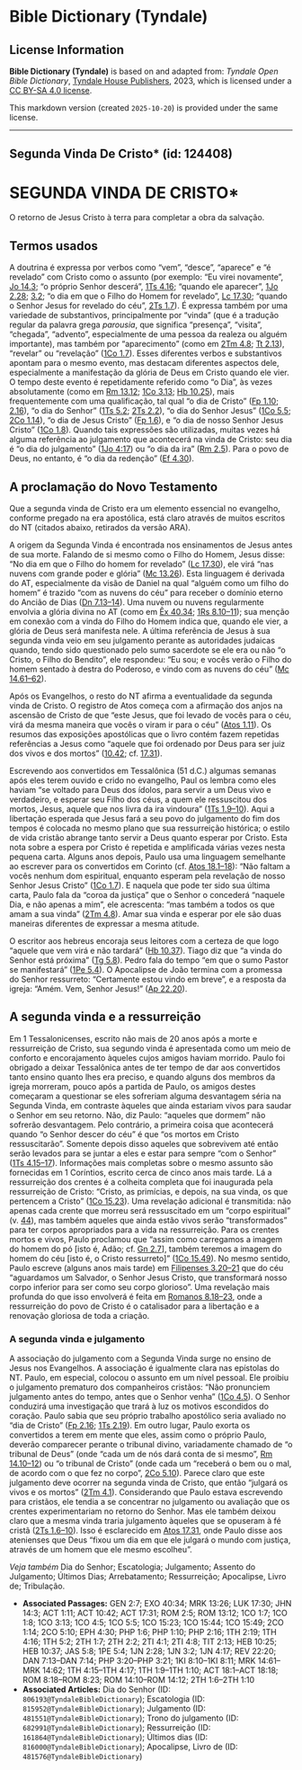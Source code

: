 # Bible Dictionary (Tyndale)

## License Information

**Bible Dictionary (Tyndale)** is based on and adapted from: _Tyndale Open Bible Dictionary_, [Tyndale House Publishers](https://tyndaleopenresources.com/), 2023, which is licensed under a [CC BY-SA 4.0 license](https://creativecommons.org/licenses/by-sa/4.0/legalcode.en).

This markdown version (created `2025-10-20`) is provided under the same license.



--------------------------------

## Segunda Vinda De Cristo* (id: 124408)

SEGUNDA VINDA DE CRISTO\*
=========================

O retorno de Jesus Cristo à terra para completar a obra da salvação.

Termos usados
-------------

A doutrina é expressa por verbos como “vem”, “desce”, “aparece” e “é revelado” com Cristo como o assunto (por exemplo: “Eu virei novamente”, [Jo 14\.3](https://ref.ly/John14:3); “o próprio Senhor descerá”, [1Ts 4\.16](https://ref.ly/1Thess4:16); “quando ele aparecer”, [1Jo 2\.28](https://ref.ly/1John2:28); [3\.2](https://ref.ly/1John3:2); “o dia em que o Filho do Homem for revelado”, [Lc 17\.30](https://ref.ly/Luke17:30); “quando o Senhor Jesus for revelado do céu”, [2Ts 1\.7](https://ref.ly/2Thess1:7)). É expressa também por uma variedade de substantivos, principalmente por “vinda” (que é a tradução regular da palavra grega *parousia*, que significa “presença”, “visita”, “chegada”, “advento”, especialmente de uma pessoa da realeza ou alguém importante), mas também por “aparecimento” (como em [2Tm 4\.8](https://ref.ly/2Tim4:8); [Tt 2\.13](https://ref.ly/Titus2:13)), “revelar” ou “revelação” ([1Co 1\.7](https://ref.ly/1Cor1:7)). Esses diferentes verbos e substantivos apontam para o mesmo evento, mas destacam diferentes aspectos dele, especialmente a manifestação da glória de Deus em Cristo quando ele vier. O tempo deste evento é repetidamente referido como “o Dia”, às vezes absolutamente (como em [Rm 13\.12](https://ref.ly/Rom13:12); [1Co 3\.13](https://ref.ly/1Cor3:13); [Hb 10\.25](https://ref.ly/Heb10:25)), mais frequentemente com uma qualificação, tal qual “o dia de Cristo” ([Fp 1\.10](https://ref.ly/Phil1:10); [2\.16](https://ref.ly/Phil2:16)), “o dia do Senhor” ([1Ts 5\.2](https://ref.ly/1Thess5:2); [2Ts 2\.2](https://ref.ly/2Thess2:2)), “o dia do Senhor Jesus” ([1Co 5\.5](https://ref.ly/1Cor5:5); [2Co 1\.14](https://ref.ly/2Cor1:14)), “o dia de Jesus Cristo” ([Fp 1\.6](https://ref.ly/Phil1:6)), e “o dia de nosso Senhor Jesus Cristo” ([1Co 1\.8](https://ref.ly/1Cor1:8)). Quando tais expressões são utilizadas, muitas vezes há alguma referência ao julgamento que acontecerá na vinda de Cristo: seu dia é “o dia do julgamento” ([1Jo 4:17](https://ref.ly/1John4:17)) ou “o dia da ira” ([Rm 2\.5](https://ref.ly/Rom2:5)). Para o povo de Deus, no entanto, é “o dia da redenção” ([Ef 4\.30](https://ref.ly/Eph4:30)).

A proclamação do Novo Testamento
--------------------------------

Que a segunda vinda de Cristo era um elemento essencial no evangelho, conforme pregado na era apostólica, está claro através de muitos escritos do NT (citados abaixo, retirados da versão ARA).

A origem da Segunda Vinda é encontrada nos ensinamentos de Jesus antes de sua morte. Falando de si mesmo como o Filho do Homem, Jesus disse: “No dia em que o Filho do homem for revelado” ([Lc 17\.30](https://ref.ly/Luke17:30)), ele virá “nas nuvens com grande poder e glória” ([Mc 13\.26](https://ref.ly/Mark13:26)). Esta linguagem é derivada do AT, especialmente da visão de Daniel na qual “alguém como um filho do homem” é trazido “com as nuvens do céu” para receber o domínio eterno do Ancião de Dias ([Dn 7\.13–14](https://ref.ly/Dan7:13-Dan7:14)). Uma nuvem ou nuvens regularmente envolvia a glória divina no AT (como em [Êx 40\.34](https://ref.ly/Exod40:34); [1Rs 8\.10–11](https://ref.ly/1Kgs8:10-1Kgs8:11)); sua menção em conexão com a vinda do Filho do Homem indica que, quando ele vier, a glória de Deus será manifesta nele. A última referência de Jesus à sua segunda vinda veio em seu julgamento perante as autoridades judaicas quando, tendo sido questionado pelo sumo sacerdote se ele era ou não “o Cristo, o Filho do Bendito”, ele respondeu: “Eu sou; e vocês verão o Filho do homem sentado à destra do Poderoso, e vindo com as nuvens do céu” ([Mc 14\.61–62](https://ref.ly/Mark14:61-Mark14:62)).

Após os Evangelhos, o resto do NT afirma a eventualidade da segunda vinda de Cristo. O registro de Atos começa com a afirmação dos anjos na ascensão de Cristo de que “este Jesus, que foi levado de vocês para o céu, virá da mesma maneira que vocês o viram ir para o céu” ([Atos 1\.11](https://ref.ly/Acts1:11)). Os resumos das exposições apostólicas que o livro contém fazem repetidas referências a Jesus como “aquele que foi ordenado por Deus para ser juiz dos vivos e dos mortos” ([10\.42](https://ref.ly/Acts10:42); cf. [17\.31](https://ref.ly/Acts17:31)).

Escrevendo aos convertidos em Tessalônica (51 d.C.) algumas semanas após eles terem ouvido e crido no evangelho, Paul os lembra como eles haviam “se voltado para Deus dos ídolos, para servir a um Deus vivo e verdadeiro, e esperar seu Filho dos céus, a quem ele ressuscitou dos mortos, Jesus, aquele que nos livra da ira vindoura” ([1Ts 1\.9–10](https://ref.ly/1Thess1:9-1Thess1:10)). Aqui a libertação esperada que Jesus fará a seu povo do julgamento do fim dos tempos é colocada no mesmo plano que sua ressurreição histórica; o estilo de vida cristão abrange tanto servir a Deus quanto esperar por Cristo. Esta nota sobre a espera por Cristo é repetida e amplificada várias vezes nesta pequena carta. Alguns anos depois, Paulo usa uma linguagem semelhante ao escrever para os convertidos em Corinto (cf. [Atos 18\.1–18](https://ref.ly/Acts18:1-Acts18:18)): “Não faltam a vocês nenhum dom espiritual, enquanto esperam pela revelação de nosso Senhor Jesus Cristo” ([1Co 1\.7](https://ref.ly/1Cor1:7)). E naquela que pode ter sido sua última carta, Paulo fala da “coroa da justiça” que o Senhor o concederá “naquele Dia, e não apenas a mim”, ele acrescenta: “mas também a todos os que amam a sua vinda” ([2Tm 4\.8](https://ref.ly/2Tim4:8)). Amar sua vinda e esperar por ele são duas maneiras diferentes de expressar a mesma atitude.

O escritor aos hebreus encoraja seus leitores com a certeza de que logo “aquele que vem virá e não tardará” ([Hb 10\.37](https://ref.ly/Heb10:37)). Tiago diz que “a vinda do Senhor está próxima” ([Tg 5\.8](https://ref.ly/Jas5:8)). Pedro fala do tempo “em que o sumo Pastor se manifestará” ([1Pe 5\.4](https://ref.ly/1Pet5:4)). O Apocalipse de João termina com a promessa do Senhor ressurreto: “Certamente estou vindo em breve”, e a resposta da igreja: “Amém. Vem, Senhor Jesus!” ([Ap 22\.20](https://ref.ly/Rev22:20)).

A segunda vinda e a ressurreição
--------------------------------

Em 1 Tessalonicenses, escrito não mais de 20 anos após a morte e ressurreição de Cristo, sua segundo vinda é apresentada como um meio de conforto e encorajamento àqueles cujos amigos haviam morrido. Paulo foi obrigado a deixar Tessalônica antes de ter tempo de dar aos convertidos tanto ensino quanto lhes era preciso, e quando alguns dos membros da igreja morreram, pouco após a partida de Paulo, os amigos destes começaram a questionar se eles sofreriam alguma desvantagem séria na Segunda Vinda, em contraste àqueles que ainda estariam vivos para saudar o Senhor em seu retorno. Não, diz Paulo: “aqueles que dormem” não sofrerão desvantagem. Pelo contrário, a primeira coisa que acontecerá quando “o Senhor descer do céu” é que “os mortos em Cristo ressuscitarão”. Somente depois disso aqueles que sobrevivem até então serão levados para se juntar a eles e estar para sempre “com o Senhor” ([1Ts 4\.15–17](https://ref.ly/1Thess4:15-1Thess4:17)). Informações mais completas sobre o mesmo assunto são fornecidas em 1 Coríntios, escrito cerca de cinco anos mais tarde. Lá a ressurreição dos crentes é a colheita completa que foi inaugurada pela ressurreição de Cristo: “Cristo, as primícias, e depois, na sua vinda, os que pertencem a Cristo” ([1Co 15\.23](https://ref.ly/1Cor15:23)). Uma revelação adicional é transmitida: não apenas cada crente que morreu será ressuscitado em um “corpo espiritual” (v. [44](https://ref.ly/1Cor15:44)), mas também aqueles que ainda estão vivos serão “transformados” para ter corpos apropriados para a vida na ressurreição. Para os crentes mortos e vivos, Paulo proclamou que “assim como carregamos a imagem do homem do pó \[isto é, Adão; cf. [Gn 2\.7](https://ref.ly/Gen2:7)], também teremos a imagem do homem do céu \[isto é, o Cristo ressurreto]” ([1Co 15\.49](https://ref.ly/1Cor15:49)). No mesmo sentido, Paulo escreve (alguns anos mais tarde) em [Filipenses 3\.20–21](https://ref.ly/Phil3:20-Phil3:21) que do céu “aguardamos um Salvador, o Senhor Jesus Cristo, que transformará nosso corpo inferior para ser como seu corpo glorioso”. Uma revelação mais profunda do que isso envolverá é feita em [Romanos 8\.18–23](https://ref.ly/Rom8:18-Rom8:23), onde a ressurreição do povo de Cristo é o catalisador para a libertação e a renovação gloriosa de toda a criação.

### A segunda vinda e julgamento

A associação do julgamento com a Segunda Vinda surge no ensino de Jesus nos Evangelhos. A associação é igualmente clara nas epístolas do NT. Paulo, em especial, colocou o assunto em um nível pessoal. Ele proibiu o julgamento prematuro dos companheiros cristãos: “Não pronunciem julgamento antes do tempo, antes que o Senhor venha” ([1Co 4\.5](https://ref.ly/1Cor4:5)). O Senhor conduzirá uma investigação que trará à luz os motivos escondidos do coração. Paulo sabia que seu próprio trabalho apostólico seria avaliado no “dia de Cristo” ([Fp 2\.16](https://ref.ly/Phil2:16); [1Ts 2\.19](https://ref.ly/1Thess2:19)). Em outro lugar, Paulo exorta os convertidos a terem em mente que eles, assim como o próprio Paulo, deverão comparecer perante o tribunal divino, variadamente chamado de “o tribunal de Deus” (onde “cada um de nós dará conta de si mesmo”, [Rm 14\.10–12](https://ref.ly/Rom14:10-Rom14:12)) ou “o tribunal de Cristo” (onde cada um “receberá o bem ou o mal, de acordo com o que fez no corpo”, [2Co 5\.10](https://ref.ly/2Cor5:10)). Parece claro que este julgamento deve ocorrer na segunda vinda de Cristo, que então “julgará os vivos e os mortos” ([2Tm 4\.1](https://ref.ly/2Tim4:1)). Considerando que Paulo estava escrevendo para cristãos, ele tendia a se concentrar no julgamento ou avaliação que os crentes experimentariam no retorno do Senhor. Mas ele também deixou claro que a mesma vinda traria julgamento àqueles que se opuseram à fé cristã ([2Ts 1\.6–10](https://ref.ly/2Thess1:6-2Thess1:10)). Isso é esclarecido em [Atos 17\.31](https://ref.ly/Acts17:31), onde Paulo disse aos atenienses que Deus “fixou um dia em que ele julgará o mundo com justiça, através de um homem que ele mesmo escolheu”.

*Veja também* Dia do Senhor; Escatologia; Julgamento; Assento do Julgamento; Últimos Dias; Arrebatamento; Ressurreição; Apocalipse, Livro de; Tribulação.

* **Associated Passages:** GEN 2:7; EXO 40:34; MRK 13:26; LUK 17:30; JHN 14:3; ACT 1:11; ACT 10:42; ACT 17:31; ROM 2:5; ROM 13:12; 1CO 1:7; 1CO 1:8; 1CO 3:13; 1CO 4:5; 1CO 5:5; 1CO 15:23; 1CO 15:44; 1CO 15:49; 2CO 1:14; 2CO 5:10; EPH 4:30; PHP 1:6; PHP 1:10; PHP 2:16; 1TH 2:19; 1TH 4:16; 1TH 5:2; 2TH 1:7; 2TH 2:2; 2TI 4:1; 2TI 4:8; TIT 2:13; HEB 10:25; HEB 10:37; JAS 5:8; 1PE 5:4; 1JN 2:28; 1JN 3:2; 1JN 4:17; REV 22:20; DAN 7:13–DAN 7:14; PHP 3:20–PHP 3:21; 1KI 8:10–1KI 8:11; MRK 14:61–MRK 14:62; 1TH 4:15–1TH 4:17; 1TH 1:9–1TH 1:10; ACT 18:1–ACT 18:18; ROM 8:18–ROM 8:23; ROM 14:10–ROM 14:12; 2TH 1:6–2TH 1:10
* **Associated Articles:** Dia do Senhor (ID: `806193@TyndaleBibleDictionary`); Escatologia (ID: `815952@TyndaleBibleDictionary`); Julgamento (ID: `481551@TyndaleBibleDictionary`); Trono do julgamento (ID: `682991@TyndaleBibleDictionary`); Ressurreição (ID: `161864@TyndaleBibleDictionary`); Últimos dias (ID: `816000@TyndaleBibleDictionary`); Apocalipse, Livro de (ID: `481576@TyndaleBibleDictionary`)

